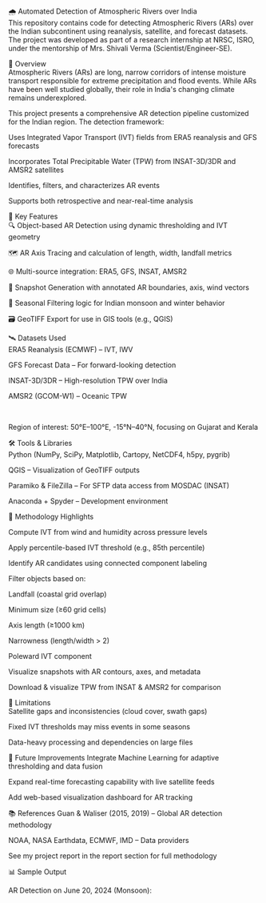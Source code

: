 🌧️ Automated Detection of Atmospheric Rivers over India <br>
This repository contains code for detecting Atmospheric Rivers (ARs) over the Indian subcontinent using reanalysis, satellite, and forecast datasets. <br>
The project was developed as part of a research internship at NRSC, ISRO, under the mentorship of Mrs. Shivali Verma (Scientist/Engineer-SE). <br>

📌 Overview <br>
Atmospheric Rivers (ARs) are long, narrow corridors of intense moisture transport responsible for extreme precipitation and flood events. While ARs have been well studied globally, their role in India's changing climate remains underexplored.

This project presents a comprehensive AR detection pipeline customized for the Indian region. The detection framework:

Uses Integrated Vapor Transport (IVT) fields from ERA5 reanalysis and GFS forecasts

Incorporates Total Precipitable Water (TPW) from INSAT-3D/3DR and AMSR2 satellites

Identifies, filters, and characterizes AR events

Supports both retrospective and near-real-time analysis

📂 Key Features <br>
🔍 Object-based AR Detection using dynamic thresholding and IVT geometry

🗺️ AR Axis Tracing and calculation of length, width, landfall metrics

🌐 Multi-source integration: ERA5, GFS, INSAT, AMSR2

📸 Snapshot Generation with annotated AR boundaries, axis, wind vectors

🧭 Seasonal Filtering logic for Indian monsoon and winter behavior

🗃️ GeoTIFF Export for use in GIS tools (e.g., QGIS)

🛰️ Datasets Used <br>
ERA5 Reanalysis (ECMWF) – IVT, IWV

GFS Forecast Data – For forward-looking detection

INSAT-3D/3DR – High-resolution TPW over India

AMSR2 (GCOM-W1) – Oceanic TPW 

<br>

Region of interest: 50°E–100°E, -15°N–40°N, focusing on Gujarat and Kerala  


🛠️ Tools & Libraries <br>
Python (NumPy, SciPy, Matplotlib, Cartopy, NetCDF4, h5py, pygrib)

QGIS – Visualization of GeoTIFF outputs

Paramiko & FileZilla – For SFTP data access from MOSDAC (INSAT)

Anaconda + Spyder – Development environment

🧪 Methodology Highlights  

Compute IVT from wind and humidity across pressure levels

Apply percentile-based IVT threshold (e.g., 85th percentile)

Identify AR candidates using connected component labeling

Filter objects based on:

Landfall (coastal grid overlap)

Minimum size (≥60 grid cells)

Axis length (≥1000 km)

Narrowness (length/width > 2)

Poleward IVT component

Visualize snapshots with AR contours, axes, and metadata

Download & visualize TPW from INSAT & AMSR2 for comparison


🧱 Limitations  
Satellite gaps and inconsistencies (cloud cover, swath gaps)

Fixed IVT thresholds may miss events in some seasons

Data-heavy processing and dependencies on large files

🚀 Future Improvements
Integrate Machine Learning for adaptive thresholding and data fusion

Expand real-time forecasting capability with live satellite feeds

Add web-based visualization dashboard for AR tracking

📚 References
Guan & Waliser (2015, 2019) – Global AR detection methodology

NOAA, NASA Earthdata, ECMWF, IMD – Data providers

See my project report in the report section for full methodology





📊 Sample Output  <br>


AR Detection on June 20, 2024 (Monsoon):



